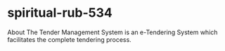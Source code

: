 # spiritual-rub-534
About The Tender Management System is an e-Tendering System which facilitates the complete tendering process.
